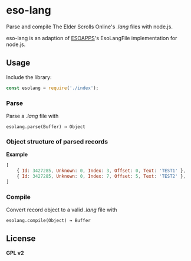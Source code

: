 # eso-lang

Parse and compile The Elder Scrolls Online's *.lang* files with node.js.

eso-lang is an adaption of [ESOAPPS](https://github.com/uesp/uesp-esoapps)'s EsoLangFile implementation for node.js.

## Usage

Include the library:

```javascript
const esolang = require('./index');
```

### Parse

Parse a *.lang* file with

    esolang.parse(Buffer) → Object

### Object structure of parsed records

**Example**

```javascript
[
    { Id: 3427285, Unknown: 0, Index: 3, Offset: 0, Text: 'TEST1' },
    { Id: 3427285, Unknown: 0, Index: 7, Offset: 5, Text: 'TEST2' },
]
```

### Compile

Convert record object to a valid *.lang* file with

    esolang.compile(Object) → Buffer

## License

**GPL v2**